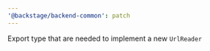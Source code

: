 ```yaml
---
'@backstage/backend-common': patch
---
```


Export type that are needed to implement a new `UrlReader`
